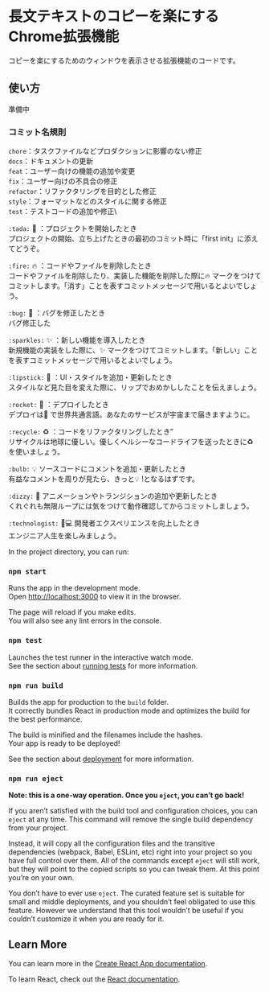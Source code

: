 # 長文テキストのコピーを楽にするChrome拡張機能

コピーを楽にするためのウィンドウを表示させる拡張機能のコードです。

## 使い方

準備中

### コミット名規則

`chore`：タスクファイルなどプロダクションに影響のない修正\
`docs`：ドキュメントの更新\
`feat`：ユーザー向けの機能の追加や変更\
`fix`：ユーザー向けの不具合の修正\
`refactor`：リファクタリングを目的とした修正\
`style`：フォーマットなどのスタイルに関する修正\
`test`：テストコードの追加や修正\

`:tada:` 🎉 ：プロジェクトを開始したとき\
プロジェクトの開始、立ち上げたときの最初のコミット時に「first init」に添えてどうぞ。

`:fire:` 🔥 ：コードやファイルを削除したとき\
コードやファイルを削除したり、実装した機能を削除した際に🔥 マークをつけてコミットします。「消す」ことを表すコミットメッセージで用いるとよいでしょう。

`:bug:` 🐛 ：バグを修正したとき\
バグ修正した

`:sparkles:` ✨ ：新しい機能を導入したとき\
新規機能の実装をした際に、✨ マークをつけてコミットします。「新しい」ことを表すコミットメッセージで用いるとよいでしょう。

`:lipstick:` 💄 ：UI・スタイルを追加・更新したとき\
スタイルなど見た目を変えた際に、リップでおめかししたことを伝えましょう。

`:rocket:` 🚀 ：デプロイしたとき\
デプロイは🚀 で世界共通言語。あなたのサービスが宇宙まで届きますように。

`:recycle:` ♻️ ：コードをリファクタリングしたとき”\
リサイクルは地球に優しい。優しくヘルシーなコードライフを送ったときに♻️ を使いましょう。

`:bulb:` 💡 ソースコードにコメントを追加・更新したとき\
有益なコメントを周りが見たら、きっと💡 !となるはずです。

`:dizzy:` 💫 アニメーションやトランジションの追加や更新したとき\
くれぐれも無限ループには気をつけて動作確認してからコミットしましょう。

`:technologist:` 👨💻 開発者エクスペリエンスを向上したとき\
エンジニア人生を楽しみましょう。



In the project directory, you can run:

### `npm start`

Runs the app in the development mode.\
Open [http://localhost:3000](http://localhost:3000) to view it in the browser.

The page will reload if you make edits.\
You will also see any lint errors in the console.

### `npm test`

Launches the test runner in the interactive watch mode.\
See the section about [running tests](https://facebook.github.io/create-react-app/docs/running-tests) for more information.

### `npm run build`

Builds the app for production to the `build` folder.\
It correctly bundles React in production mode and optimizes the build for the best performance.

The build is minified and the filenames include the hashes.\
Your app is ready to be deployed!

See the section about [deployment](https://facebook.github.io/create-react-app/docs/deployment) for more information.

### `npm run eject`

**Note: this is a one-way operation. Once you `eject`, you can’t go back!**

If you aren’t satisfied with the build tool and configuration choices, you can `eject` at any time. This command will remove the single build dependency from your project.

Instead, it will copy all the configuration files and the transitive dependencies (webpack, Babel, ESLint, etc) right into your project so you have full control over them. All of the commands except `eject` will still work, but they will point to the copied scripts so you can tweak them. At this point you’re on your own.

You don’t have to ever use `eject`. The curated feature set is suitable for small and middle deployments, and you shouldn’t feel obligated to use this feature. However we understand that this tool wouldn’t be useful if you couldn’t customize it when you are ready for it.

## Learn More

You can learn more in the [Create React App documentation](https://facebook.github.io/create-react-app/docs/getting-started).

To learn React, check out the [React documentation](https://reactjs.org/).
